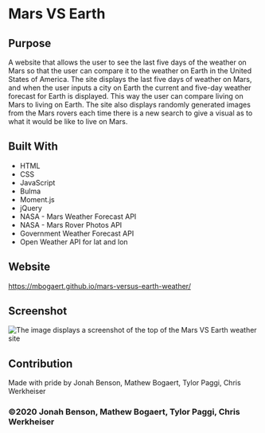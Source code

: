 # Mars VS Earth

## Purpose
A website that allows the user to see the last five days of the weather on Mars so that the user can compare it to the weather on Earth in the United States of America. The site displays the last five days of weather on Mars, and when the user inputs a city on Earth the current and five-day weather forecast for Earth is displayed. This way the user can compare living on Mars to living on Earth. The site also displays randomly generated images from the Mars rovers each time there is a new search to give a visual as to what it would be like to live on Mars.

## Built With
* HTML
* CSS
* JavaScript
* Bulma
* Moment.js
* jQuery
* NASA - Mars Weather Forecast API
* NASA - Mars Rover Photos API
* Government Weather Forecast API
* Open Weather API for lat and lon

## Website
https://mbogaert.github.io/mars-versus-earth-weather/

## Screenshot
![The image displays a screenshot of the top of the Mars VS Earth weather site](./assets/images/final-screenshot.png)

## Contribution
Made with pride by Jonah Benson, Mathew Bogaert, Tylor Paggi, Chris Werkheiser

### ©️2020 Jonah Benson, Mathew Bogaert, Tylor Paggi, Chris Werkheiser